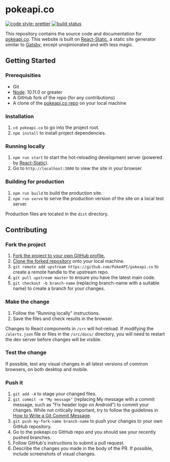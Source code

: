 # pokeapi.co

[![code style: prettier](https://img.shields.io/badge/code_style-prettier-ff69b4.svg)](https://github.com/prettier/prettier)
[![build status](https://img.shields.io/circleci/build/github/PokeAPI/pokeapi.co/master.svg)](https://circleci.com/gh/PokeAPI/pokeapi.co)

This repository contains the source code and documentation for [pokeapi.co](pokeapi.co). This website is built on [React-Static](https://react-static.js.org), a static site generator similar to [Gatsby](https://www.gatsbyjs.org/), except unopinionated and with less magic.

## Getting Started

### Prerequisities

-   Git
-   [Node](https://nodejs.org/en/): 10.11.0 or greater
-   A GitHub fork of the repo (for any contributions)
-   A clone of the [pokeapi.co repo](https://github.com/pokeapi/pokeapi.co) on your local machine

### Installation

1. `cd pokeapi.co` to go into the project root.
2. `npm install` to install project dependencies.

### Running locally

1. `npm run start` to start the hot-reloading development server (powered by [React-Static](https://react-static.js.org)).
2. Go to `http://localhost:3000` to view the site in your browser.

### Building for production

1. `npm run build` to build the production site.
2. `npm run serve` to serve the production version of the site on a local test server.

Production files are located in the `dist` directory.

## Contributing

### Fork the project

1. [Fork the project to your own GitHub profile.](https://help.github.com/articles/fork-a-repo/)
2. [Clone the forked repository](https://help.github.com/articles/cloning-a-repository/) onto your local machine.
3. `git remote add upstream https://github.com/PokeAPI/pokeapi.co` to create a remote handle to the upstream repo.
4. `git pull upstream master` to ensure you have the latest main code.
5. `git checkout -b branch-name` (replacing branch-name with a suitable name) to create a branch for your changes.

### Make the change

1. Follow the "Running locally" instructions.
2. Save the files and check results in the browser.

Changes to React components in `/src` will hot-reload. If modifying the `/alerts.json` file or files in the `/src/docs/` directory, you will need to restart the dev server before changes will be visible.

### Test the change

If possible, test any visual changes in all latest versions of common browsers, on both desktop and mobile.

### Push it

1. `git add -A` to stage your changed files.
2. `git commit -m "My message"` (replacing My message with a commit message, such as "Fix header logo on Android") to commit your changes. While not critically important, try to follow the guidelines in [How to Write a Git Commit Message](https://chris.beams.io/posts/git-commit/#seven-rules).
3. `git push my-fork-name branch-name` to push your changes to your own GitHub repository.
4. Go to the pokeapi.co GitHub repo and you should see your recently pushed branches.
5. Follow GitHub's instructions to submit a pull request.
6. Describe the changes you made in the body of the PR. If possible, include screenshots of visual changes.

